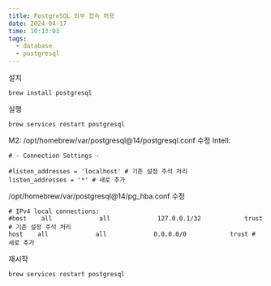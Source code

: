 ```yaml
---
title: PostgreSQL 외부 접속 허용
date: 2024-04-17
time: 10:13:03
tags:
  - database
  - postgresql
---
```

설치
```
brew install postgresql
```

실행
```
brew services restart postgresql
```

M2: /opt/homebrew/var/postgresql@14/postgresql.conf 수정
Intell: 
```
# - Connection Settings -

#listen_addresses = 'localhost' # 기존 설정 주석 처리
listen_addresses = '*' # 새로 추가
```

/opt/homebrew/var/postgresql@14/pg_hba.conf 수정
```
# IPv4 local connections: 
#host    all             all             127.0.0.1/32            trust # 기존 설정 주석 처리
host    all             all             0.0.0.0/0            trust # 새로 추가
```

재시작
```
brew services restart postgresql
```